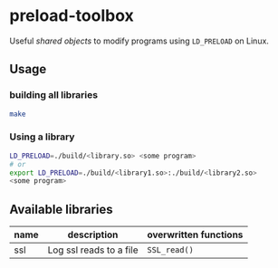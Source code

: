# preload-toolbox

Useful *shared objects* to modify programs using `LD_PRELOAD` on Linux.

## Usage

### building all libraries

```sh
make
```

### Using a library

```sh
LD_PRELOAD=./build/<library.so> <some program>
# or
export LD_PRELOAD=./build/<library1.so>:./build/<library2.so>
<some program>
```

## Available libraries

|**name**|**description**|**overwritten functions**|
|------|-------------|-----------|
|ssl|Log ssl reads to a file | `SSL_read()`|
